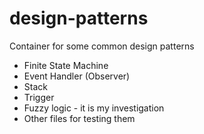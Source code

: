 # design-patterns
Container for some common design patterns

* Finite State Machine
* Event Handler (Observer)
* Stack
* Trigger
* Fuzzy logic - it is my investigation
* Other files for testing them
